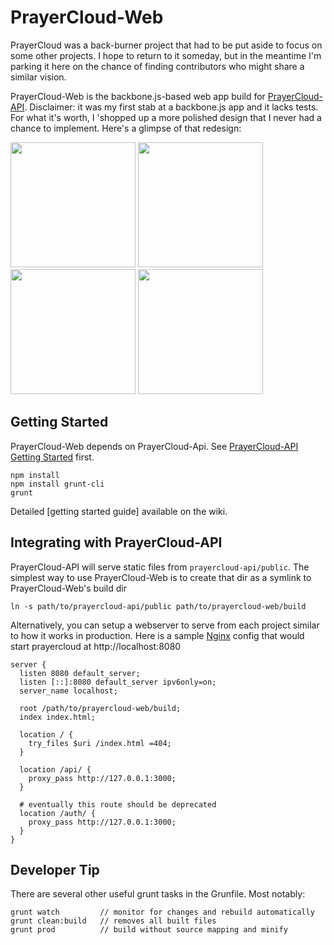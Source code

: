 PrayerCloud-Web
===============

PrayerCloud was a back-burner project that had to be put aside to focus on some other projects. I hope to return to it someday, but in the meantime I'm parking it here on the chance of finding contributors who might share a similar vision.

PrayerCloud-Web is the backbone.js-based web app build for [PrayerCloud-API](https://github.com/anowell/prayercloud-api). Disclaimer: it was my first stab at a backbone.js app and it lacks tests. For what it's worth, I 'shopped up a more polished design that I never had a chance to implement. Here's a glimpse of that redesign:


<img width="200" src="https://dl.dropboxusercontent.com/u/39033486/PrayerCloud/p-feed-menu.png" /> 
<img width="200" src="https://dl.dropboxusercontent.com/u/39033486/PrayerCloud/p-feed.png" /> 
<img width="200" src="https://dl.dropboxusercontent.com/u/39033486/PrayerCloud/p-view.png" /> 
<img width="200" src="https://dl.dropboxusercontent.com/u/39033486/PrayerCloud/p-form.png" />



Getting Started
---------------

PrayerCloud-Web depends on PrayerCloud-Api. See [PrayerCloud-API Getting Started](https://bitbucket.org/anowell/prayercloud-api/wiki/Home) first.

    npm install
    npm install grunt-cli
    grunt

Detailed [getting started guide] available on the wiki.

Integrating with PrayerCloud-API
--------------------------------

PrayerCloud-API will serve static files from `prayercloud-api/public`.
The simplest way to use PrayerCloud-Web is to create that dir as a symlink to PrayerCloud-Web's build dir

    ln -s path/to/prayercloud-api/public path/to/prayercloud-web/build

Alternatively, you can setup a webserver to serve from each project similar to how it works in production.
Here is a sample [Nginx](http://wiki.nginx.org/Install) config that would start prayercloud at http://localhost:8080

    server {
      listen 8080 default_server;
      listen [::]:8080 default_server ipv6only=on;
      server_name localhost;

      root /path/to/prayercloud-web/build;
      index index.html;

      location / {
        try_files $uri /index.html =404;
      }

      location /api/ {
        proxy_pass http://127.0.0.1:3000;
      }

      # eventually this route should be deprecated
      location /auth/ {
        proxy_pass http://127.0.0.1:3000;
      }
    }


Developer Tip
-------------

There are several other useful grunt tasks in the Grunfile. Most notably:

    grunt watch         // monitor for changes and rebuild automatically
    grunt clean:build   // removes all built files
    grunt prod          // build without source mapping and minify

